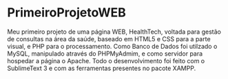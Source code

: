 # PrimeiroProjetoWEB
Meu primeiro projeto de uma página WEB, HealthTech, voltada para gestão de consultas na área da saúde, baseado em HTML5 e CSS para a parte visual, e PHP para o processamento. Como Banco de Dados foi utilzado o MySQL, manipulado através do PHPMyAdmim, e como servidor para hospedar a página o Apache. Todo o desenvolvimento foi feito com o SublimeText 3 e com as ferramentas presentes no pacote XAMPP.
